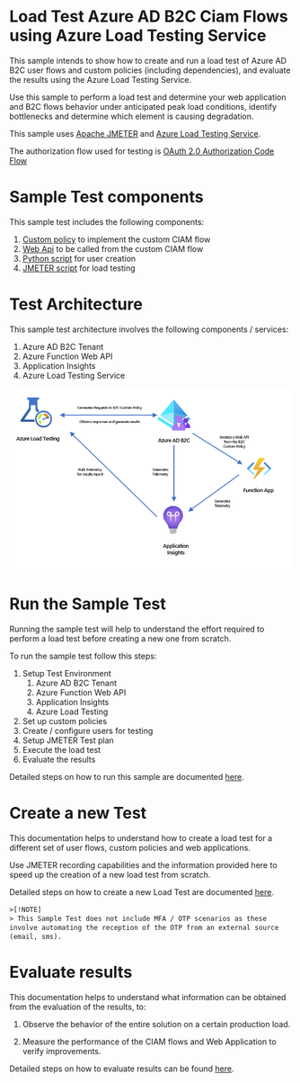 # Load Test Azure AD B2C Ciam Flows using Azure Load Testing Service 

This sample intends to show how to create and run a load test of Azure AD B2C user flows and custom policies (including dependencies), and evaluate the results using the Azure Load Testing Service. 

Use this sample to perform a load test and determine your web application and B2C flows behavior under anticipated peak load conditions, identify bottlenecks and determine which element is causing degradation.

This sample uses [Apache JMETER](https://jmeter.apache.org/?msclkid=ae56f532c42211ec9d6300549d60d495) and [Azure Load Testing Service](https://azure.microsoft.com/en-us/services/load-testing). 

The authorization flow used for testing is [OAuth 2.0 Authorization Code Flow](https://docs.microsoft.com/en-us/azure/active-directory-b2c/authorization-code-flow?msclkid=4d616c56c62911ec94ab250cff34630b) 

# Sample Test components
This sample test includes the following components:

1. [Custom policy](policies/readme.md) to implement the custom CIAM flow
1. [Web Api](web-api/readme.md) to be called from the custom CIAM flow
1. [Python script](python-script/readme.md) for user creation 
1. [JMETER script](jmeter-script/readme.md) for load testing


# Test Architecture
This sample test architecture involves the following components / services:

 1. Azure AD B2C Tenant
 1. Azure Function Web API
 1. Application Insights
 1. Azure Load Testing Service

 ![load-test-architecture](media/load-test-architecture.png)



# Run the Sample Test

Running the sample test will help to understand the effort required to perform a load test before creating a new one from scratch.

To run the sample test follow this steps:

1. Setup Test Environment
    1. Azure AD B2C Tenant
    1. Azure Function Web API
    1. Application Insights 
    1. Azure Load Testing 
1. Set up custom policies
1. Create / configure users for testing
1. Setup JMETER Test plan 
1. Execute the load test
1. Evaluate the results

Detailed steps on how to run this sample are documented [here](run-sample-test.md).

# Create a new Test 

This documentation helps to understand how to create a load test for a different set of user flows, custom policies and web applications. 

Use JMETER recording capabilities and the information provided here to speed up the creation of a new load test from scratch.

Detailed steps on how to create a new Load Test are documented [here](create-test-from-scratch.md).

    >[!NOTE]
    > This Sample Test does not include MFA / OTP scenarios as these involve automating the reception of the OTP from an external source (email, sms).


# Evaluate results

This documentation helps to understand what information can be obtained from the evaluation of the results, to: 

1. Observe the behavior of the entire solution on a certain production load.

1. Measure the performance of the CIAM flows and Web Application to verify improvements. 

Detailed steps on how to evaluate results can be found [here](evaluate-results.md).





